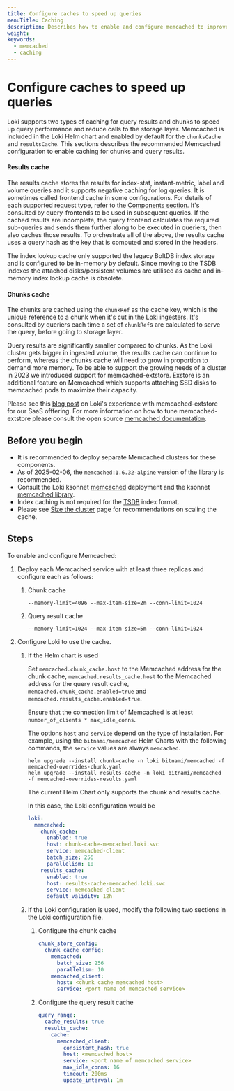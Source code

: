 ```yaml
---
title: Configure caches to speed up queries
menuTitle: Caching 
description: Describes how to enable and configure memcached to improve query performance. 
weight: 
keywords:
  - memcached
  - caching
---
```

# Configure caches to speed up queries

Loki supports two types of caching for query results and chunks to speed up query performance and reduce calls to the storage layer. Memcached is included in the Loki Helm chart and enabled by default for the `chunksCache` and `resultsCache`.
This sections describes the recommended Memcached configuration to enable caching for chunks and query results.

#### Results cache
The results cache stores the results for index-stat, instant-metric, label and volume queries and it supports negative caching for log queries. It is sometimes called frontend cache in some configurations. For details of each supported request type, refer to the [Components section](https://grafana.com/docs/loki/<LOKI_VERSION>//get-started/components).
It's consulted by query-frontends to be used in subsequent queries. If the cached results are incomplete, the query frontend calculates the required sub-queries and sends them further along to be executed in queriers, then also caches those results.
To orchestrate all of the above, the results cache uses a query hash as the key that is computed and stored in the headers.

The index lookup cache only supported the legacy BoltDB index storage and is configured to be in-memory by default.
Since moving to the TSDB indexes the attached disks/persistent volumes are utilised as cache and in-memory index lookup cache is obsolete.

#### Chunks cache
The chunks are cached using the `chunkRef` as the cache key, which is the unique reference to a chunk when it's cut in the Loki ingesters.
It's consulted by queriers each time a set of `chunkRef`s are calculated to serve the query, before going to storage layer.

Query results are significantly smaller compared to chunks. As the Loki cluster gets bigger in ingested volume, the results cache can continue to perform, whereas the chunks cache will need to grow in proportion to demand more memory.
To be able to support the growing needs of a cluster in 2023 we introduced support for memcached-extstore. Exstore is an additional feature on Memcached which supports attaching SSD disks to memcached pods to maximize their capacity.

Please see this [blog post](https://grafana.com/blog/2023/08/23/how-we-scaled-grafana-cloud-logs-memcached-cluster-to-50tb-and-improved-reliability/) on Loki's experience with memcached-extstore for our SaaS offfering.
For more information on how to tune memcached-extstore please consult the open source [memcached documentation](https://docs.memcached.org/advisories/grafanaloki/).

## Before you begin

- It is recommended to deploy separate Memcached clusters for these components.
- As of 2025-02-06, the `memcached:1.6.32-alpine` version of the library is recommended.
- Consult the Loki ksonnet [memcached](https://github.com/grafana/loki/blob/main/production/ksonnet/loki/memcached.libsonnet) deployment and the ksonnet [memcached library](https://github.com/grafana/jsonnet-libs/tree/master/memcached).
- Index caching is not required for the [TSDB](https://grafana.com/docs/loki/<LOKI_VERSION>/operations/storage/tsdb/#index-caching-not-required) index format.
- Please see [Size the cluster](https://grafana.com/docs/loki/<LOKI_VERSION>/setup/size/)  page for recommendations on scaling the cache.

## Steps

To enable and configure Memcached:

1. Deploy each Memcached service with at least three replicas and configure
   each as follows:
    1. Chunk cache 
       ```
       --memory-limit=4096 --max-item-size=2m --conn-limit=1024
       ```
    1. Query result cache
       ```
       --memory-limit=1024 --max-item-size=5m --conn-limit=1024
       ```

1. Configure Loki to use the cache.
    1. If the Helm chart is used

       Set `memcached.chunk_cache.host` to the Memcached address for the chunk cache, `memcached.results_cache.host` to the Memcached address for the query result cache, `memcached.chunk_cache.enabled=true` and `memcached.results_cache.enabled=true`. 
       
       Ensure that the connection limit of Memcached is at least `number_of_clients * max_idle_conns`.
       
       The options `host` and `service` depend on the type of installation. For example, using the `bitnami/memcached` Helm Charts with the following commands, the `service` values are always `memcached`.
       ```
       helm upgrade --install chunk-cache -n loki bitnami/memcached -f memcached-overrides-chunk.yaml
       helm upgrade --install results-cache -n loki bitnami/memcached -f memcached-overrides-results.yaml
       ```
       The current Helm Chart only supports the chunk and results cache.

       In this case, the Loki configuration would be
       ```yaml
       loki:
         memcached:
           chunk_cache:
             enabled: true
             host: chunk-cache-memcached.loki.svc
             service: memcached-client
             batch_size: 256
             parallelism: 10
           results_cache:
             enabled: true
             host: results-cache-memcached.loki.svc
             service: memcached-client
             default_validity: 12h
       ```
    1. If the Loki configuration is used, modify the following two sections in
       the Loki configuration file.
        1. Configure the chunk cache
           ```yaml
           chunk_store_config:
             chunk_cache_config:
               memcached:
                 batch_size: 256
                 parallelism: 10
               memcached_client:
                 host: <chunk cache memcached host>
                 service: <port name of memcached service>
           ```
        1. Configure the query result cache
           ```yaml
           query_range:
             cache_results: true
             results_cache:
               cache:
                 memcached_client:
                   consistent_hash: true
                   host: <memcached host>
                   service: <port name of memcached service>
                   max_idle_conns: 16
                   timeout: 200ms
                   update_interval: 1m
           ```